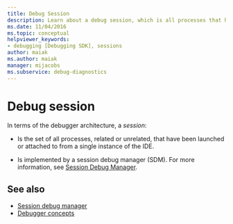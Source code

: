 ```yaml
---
title: Debug Session
description: Learn about a debug session, which is all processes that have been launched or attached to from a single instance of the IDE.
ms.date: 11/04/2016
ms.topic: conceptual
helpviewer_keywords:
- debugging [Debugging SDK], sessions
author: maiak
ms.author: maiak
manager: mijacobs
ms.subservice: debug-diagnostics
---
```

# Debug session

In terms of the debugger architecture, a *session*:

- Is the set of all processes, related or unrelated, that have been launched or attached to from a single instance of the IDE.

- Is implemented by a session debug manager (SDM). For more information, see [Session Debug Manager](../../extensibility/debugger/session-debug-manager.md).

## See also
- [Session debug manager](../../extensibility/debugger/session-debug-manager.md)
- [Debugger concepts](../../extensibility/debugger/debugger-concepts.md)
